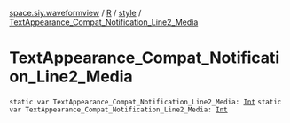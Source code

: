 [space.siy.waveformview](../../index.md) / [R](../index.md) / [style](index.md) / [TextAppearance_Compat_Notification_Line2_Media](./-text-appearance_-compat_-notification_-line2_-media.md)

# TextAppearance_Compat_Notification_Line2_Media

`static var TextAppearance_Compat_Notification_Line2_Media: `[`Int`](https://kotlinlang.org/api/latest/jvm/stdlib/kotlin/-int/index.html)
`static var TextAppearance_Compat_Notification_Line2_Media: `[`Int`](https://kotlinlang.org/api/latest/jvm/stdlib/kotlin/-int/index.html)